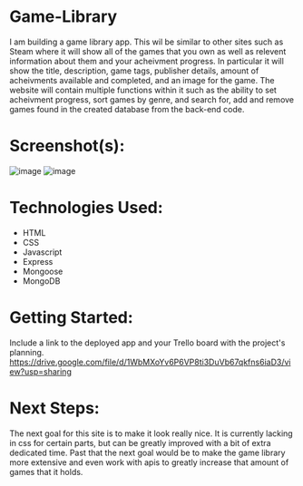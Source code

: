 # Game-Library
I am building a game library app. This wil be similar to other sites such as Steam where it will show all of the games that you own as well as relevent information about them and your acheivment progress. In particular it will show the title, description, game tags, publisher details, amount of acheivments available and completed, and an image for the game. The website will contain multiple functions within it such as the ability to set acheivment progress, sort games by genre, and search for, add and remove games found in the created database from the back-end code. 

# Screenshot(s): 
![image](https://github.com/AnthonyBattista02/Game-Library/assets/47795224/73f2cfa9-1f2d-4f0f-af51-0872fed9cc53)
![image](https://github.com/AnthonyBattista02/Game-Library/assets/47795224/cbea2656-dbd5-40f5-aeb8-020a32ec565a)

# Technologies Used: 
* HTML
* CSS
* Javascript
* Express
* Mongoose
* MongoDB

# Getting Started:
Include a link to the deployed app and your Trello board with the project's planning.
https://drive.google.com/file/d/1WbMXoYv6P6VP8ti3DuVb67qkfns6iaD3/view?usp=sharing

# Next Steps: 
The next goal for this site is to make it look really nice. It is currently lacking in css for certain parts, but can be greatly improved with a bit of extra dedicated time. Past that the next goal would be to make the game library more extensive and even work with apis to greatly increase that amount of games that it holds. 
